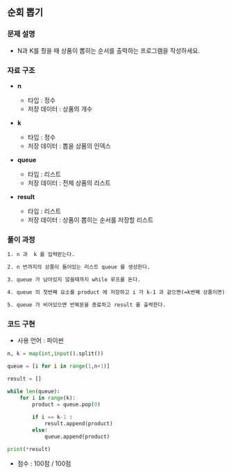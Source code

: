 ## 순회 뽑기

### 문제 설명

-  N과 K를 줬을 때 상품이 뽑히는 순서를 출력하는 프로그램을 작성하세요.

### 자료 구조

- **n**
    - 타입 : 정수
    - 저장 데이터 : 상품의 개수

- **k**
    - 타입 : 정수
    - 저장 데이터 : 뽑을 상품의 인덱스

- **queue**
    - 타입 : 리스트
    - 저장 데이터 : 전체 상품의 리스트

- **result**
    - 타입 : 리스트
    - 저장 데이터 : 상품이 뽑히는 순서를 저장할 리스트

### 풀이 과정

```txt
1. n 과  k 를 입력받는다.

2. n 번까지의 상품이 들어있는 리스트 queue 를 생성한다.

3. queue 가 남아있지 않을때까지 while 루프를 돈다.

4. queue 의 첫번째 요소를 product 에 저장하고 i 가 k-1 과 같으면(=k번째 상품이면) result 리스트에 추가하고 아니라면 다시 queue 리스트에 추가한다.

5. queue 가 비어있으면 반복문을 종료하고 result 를 출력한다.
```

### 코드 구현
- 사용 언어 : 파이썬

```python
n, k = map(int,input().split())

queue = [i for i in range(1,n+1)]

result = []
    
while len(queue):
    for i in range(k):
        product = queue.pop(0)

        if i == k-1 :
            result.append(product)
        else:
            queue.append(product)
                
print(*result)
```

- 점수 : 100점 / 100점
